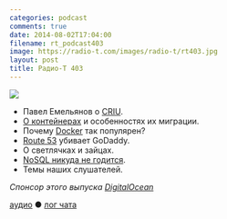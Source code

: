 ```yaml
---
categories: podcast
comments: true
date: 2014-08-02T17:04:00
filename: rt_podcast403
image: https://radio-t.com/images/radio-t/rt403.jpg
layout: post
title: Радио-Т 403
---
```


![](https://radio-t.com/images/radio-t/rt403.jpg)

* Павел Емельянов о [CRIU](http://criu.org/Main_Page).
* [О контейнерах](http://www.opennet.ru/opennews/art.shtml?num=40126) и особенностях их миграции.
* Почему [Docker](https://www.docker.com) так популярен?
* [Route 53](http://docs.aws.amazon.com/Route53/latest/DeveloperGuide/registrar.html) убивает GoDaddy.
* О светлячках и зайцах.
* [NoSQL никуда не годится](http://www.itworld.com/big-data/428717/nosql-no-go-once-again).
* Темы наших слушателей.

_Спонсор этого выпуска [DigitalOcean](https://www.digitalocean.com)_

[аудио](http://cdn.radio-t.com/rt_podcast403.mp3) ● [лог чата](http://chat.radio-t.com/logs/radio-t-403.html)
<audio src="http://cdn.radio-t.com/rt_podcast403.mp3" preload="none"></audio>
